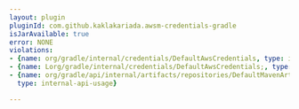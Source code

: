```yaml
---
layout: plugin
pluginId: com.github.kaklakariada.awsm-credentials-gradle
isJarAvailable: true
error: NONE
violations:
- {name: org/gradle/internal/credentials/DefaultAwsCredentials, type: internal-api-usage}
- {name: Lorg/gradle/internal/credentials/DefaultAwsCredentials;, type: internal-api-usage}
- {name: org/gradle/api/internal/artifacts/repositories/DefaultMavenArtifactRepository,
  type: internal-api-usage}

---
```

